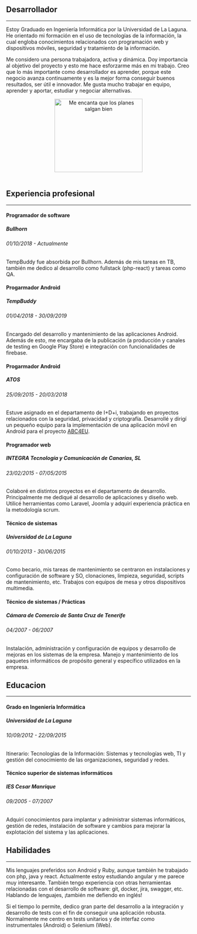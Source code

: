 ## Desarrollador
___
Estoy Graduado en Ingeniería Informática por la Universidad de La Laguna. He orientado mi formación en el uso de tecnologías de la información, la cual engloba conocimientos relacionados con programación web y dispositivos móviles, seguridad y tratamiento de la información.

Me considero una persona trabajadora, activa y dinámica. Doy importancia al objetivo del proyecto y esto me hace esforzarme más en mi trabajo. Creo que lo más importante como desarrollador es aprender, porque este negocio avanza continuamente y es la mejor forma conseguir buenos resultados, ser útil e innovador. Me gusta mucho trabajar en equipo, aprender y aportar, estudiar y negociar alternativas.

<center>
<img alt="Me encanta que los planes salgan bien" src="https://media.giphy.com/media/l3vR6aasfs0Ae3qdG/giphy.gif" width="240" height="200"/>
</center>
<br/>

## Experiencia profesional
___
#### Programador de software
##### Bullhorn
###### 01/10/2018 - Actualmente
TempBuddy fue absorbida por Bullhorn. Además de mis tareas en TB, también me dedico al desarrollo como fullstack (php-react) y tareas como QA.

#### Progarmador Android
##### TempBuddy
###### 01/04/2018 - 30/09/2019
Encargado del desarrollo y mantenimiento de las aplicaciones Android. Además de esto, me encargaba de la publicación (a producción y canales de testing en Google Play Store) e integración con funcionalidades de firebase.

#### Progarmador Android
##### ATOS
###### 25/09/2015 - 20/03/2018
Estuve asignado en el departamento de I+D+i, trabajando en proyectos relacionados con la seguridad, privacidad y criptografía. Desarrollé y dirigí un pequeño equipo para la implementación de una aplicación móvil en Android para el proyecto [ABC4EU](http://abc4eu.com/).

#### Programador web
##### INTEGRA Tecnología y Comunicación de Canarias, SL
###### 23/02/2015 - 07/05/2015
Colaboré en distintos proyectos en el departamento de desarrollo. Principalmente me dediqué al desarrollo de aplicaciones y diseño web. Utilicé herramientas como Laravel, Joomla y adquirí experiencia práctica en la metodología scrum.

#### Técnico de sistemas
##### Universidad de La Laguna
###### 01/10/2013 - 30/06/2015
Como becario, mis tareas de mantenimiento se centraron en instalaciones y configuración de software y SO, clonaciones, limpieza, seguridad, scripts de mantenimiento, etc. Trabajos con equipos de mesa y otros dispositivos multimedia.

#### Técnico de sistemas / Prácticas
##### Cámara de Comercio de Santa Cruz de Tenerife
###### 04/2007 - 06/2007
Instalación, administración y configuración de equipos y desarrollo de mejoras en los sistemas de la empresa. Manejo y mantenimiento de los paquetes informáticos de propósito general y específico utilizados en la empresa.

## Educacion
___
#### Grado en Ingeniería Informática
##### Universidad de La Laguna
###### 10/09/2012 - 22/09/2015
Itinerario: Tecnologías de la Información: Sistemas y tecnologías web, TI y gestión del conocimiento de las organizaciones, seguridad y redes.

#### Técnico superior de sistemas informáticos
##### IES Cesar Manrique
###### 09/2005 - 07/2007
Adquirí conocimientos para implantar y administrar sistemas informáticos, gestión de redes, instalación de software y cambios para mejorar la explotación del sistema y las aplicaciones.

## Habilidades
___
Mis lenguajes preferidos son Android y Ruby, aunque también he trabajado con php, java y react. Actualmente estoy estudiando angular y me parece muy interesante. También tengo experiencia con otras herramientas relacionadas con el desarrollo de software: git, docker, jira, swagger, etc. Hablando de lenguajes, ¡también me defiendo en inglés!

Si el tiempo lo permite, dedico gran parte del desarrollo a la integración y desarrollo de tests con el fin de conseguir una aplicación robusta. Normalmente me centro en tests unitarios y de interfaz como instrumentales (Android) o Selenium (Web).
